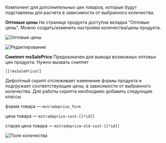 Компонент для дополнительных цен товаров, которые будут подставлены для расчета в зависимости от выбранного количества.

**Оптовые цены**
На странице продукта доступна вкладка "Оптовые цены". Можно создать/изменить настройки количества/цены продукта.

![Оптовые цены](https://file.modx.pro/files/7/a/0/7a02cd74733318595bf06511e9ffb96f.png)

![Редактирование](https://file.modx.pro/files/a/3/4/a342a53328fcbee4cc9336901e232787.png)

**Сниппет msSalePrice**
Предназначен для вывода возможных оптовых цен продукта. Нужно вызвать сниппет

`[[!msSalePrice]]`

Дефолтный скрипт отслеживает изменение формы продукта и подгружает соответствующие цены, в зависимости от выбранного количества.
Для работы скрипта необходимо добавить следующие классы

форма товара — `mstradeprice_form`

цена товара — `mstradeprice-cost-[[*id]]`

старая цена товара — `mstradeprice-old-cost-[[*id]]`

![Поле количества](https://file.modx.pro/files/9/b/7/9b7cb346817b3e8e8a15075c7cfe31ee.png)